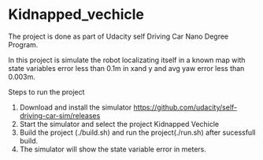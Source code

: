 # Kidnapped_vechicle

The project is done as part of Udacity self Driving Car Nano Degree Program.

In this project is simulate the robot localizating itself in a known map with state variables error less than 0.1m in xand y and avg yaw error less than 0.003m.


Steps to run the project

1. Download and install the simulator https://github.com/udacity/self-driving-car-sim/releases
2. Start the simulator and select the project Kidnapped Vechicle
3. Build the project (./build.sh) and run the project(./run.sh) after sucessfull build. 
4. The simulator will show the state variable error in meters. 

